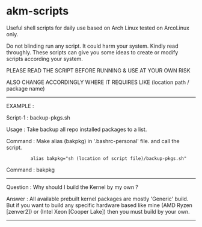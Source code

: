 # akm-scripts

Useful shell scripts for daily use based on Arch Linux tested on ArcoLinux only.

Do not blinding run any script. It could harm your system. Kindly read throughly.
These scripts can give you some ideas to create or modify scripts according your system.

PLEASE READ THE SCRIPT BEFORE RUNNING & USE AT YOUR OWN RISK

ALSO CHANGE ACCORDINGLY WHERE IT REQUIRES LIKE (location path / package name)

-----------------------------------------------------------------------------------------

EXAMPLE :

Script-1   : backup-pkgs.sh

Usage      : Take backup all repo installed packages to a list.

Command    : Make alias (bakpkg) in '.bashrc-personal' file. and call the script.

             alias bakpkg="sh (location of script file)/backup-pkgs.sh"

Command    : bakpkg

-----------------------------------------------------------------------------------------

Question  : Why should I build the Kernel by my own ?

Answer    : All available prebuilt kernel packages are mostly 'Generic' build. But if
            you want to build any specific hardware based like mine (AMD Ryzen [zenver2])
            or (Intel Xeon [Cooper Lake]) then you must build by your own.

-----------------------------------------------------------------------------------------
